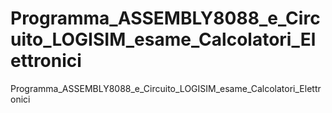 # Programma_ASSEMBLY8088_e_Circuito_LOGISIM_esame_Calcolatori_Elettronici

Programma_ASSEMBLY8088_e_Circuito_LOGISIM_esame_Calcolatori_Elettronici

